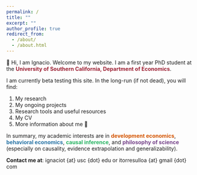```yaml
---
permalink: /
title: ""
excerpt: ""
author_profile: true
redirect_from: 
  - /about/
  - /about.html
---
```


:wave: Hi, I am Ignacio. Welcome to my website. 
I am a first year PhD student at the <b><span style="color:#9D2235">University of Southern California, Department of Economics</span></b>.


I am currently beta testing this site. In the long-run (if not dead), you will find:
1. My research
2. My ongoing projects
3. Research tools and useful resources
4. My CV
5. More information about me :space_invader:


In summary, my academic interests are in <b><span style="color:#D35400">development economics</span></b>, <b><span style="color:#2874A6">behavioral economics</span></b>, <b><span style="color:#28B463">causal inference</span></b>, and <b><span style="color:#76448A">philosophy of science</span></b> (especially on causality, evidence extrapolation and generalizability).

<b>Contact me at</b>: ignaciot {at} usc {dot} edu or itorresulloa {at} gmail {dot} com
